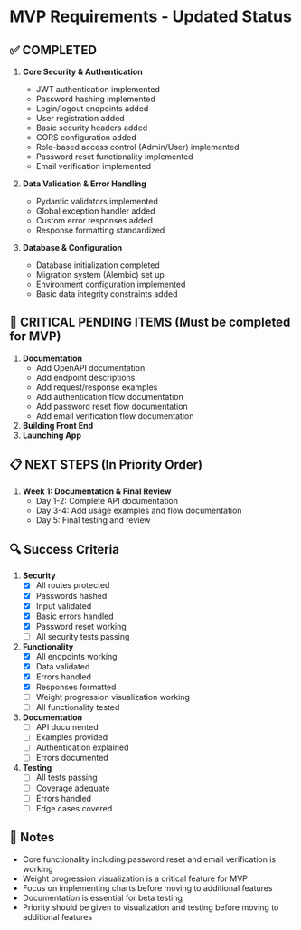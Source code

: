 # MVP Requirements - Updated Status

## ✅ COMPLETED
1. **Core Security & Authentication**
   - JWT authentication implemented
   - Password hashing implemented
   - Login/logout endpoints added
   - User registration added
   - Basic security headers added
   - CORS configuration added
   - Role-based access control (Admin/User) implemented
   - Password reset functionality implemented
   - Email verification implemented

2. **Data Validation & Error Handling**
   - Pydantic validators implemented
   - Global exception handler added
   - Custom error responses added
   - Response formatting standardized

3. **Database & Configuration**
   - Database initialization completed
   - Migration system (Alembic) set up
   - Environment configuration implemented
   - Basic data integrity constraints added

## 🚨 CRITICAL PENDING ITEMS (Must be completed for MVP)
1. **Documentation**
   - Add OpenAPI documentation
   - Add endpoint descriptions
   - Add request/response examples
   - Add authentication flow documentation
   - Add password reset flow documentation
   - Add email verification flow documentation
2. **Building Front End**
3. **Launching App**

## 📋 NEXT STEPS (In Priority Order)
1. **Week 1: Documentation & Final Review**
   - Day 1-2: Complete API documentation
   - Day 3-4: Add usage examples and flow documentation
   - Day 5: Final testing and review

## 🔍 Success Criteria
1. **Security**
   - [x] All routes protected
   - [x] Passwords hashed
   - [x] Input validated
   - [x] Basic errors handled
   - [x] Password reset working
   - [ ] All security tests passing

2. **Functionality**
   - [x] All endpoints working
   - [x] Data validated
   - [x] Errors handled
   - [x] Responses formatted
   - [ ] Weight progression visualization working
   - [ ] All functionality tested

3. **Documentation**
   - [ ] API documented
   - [ ] Examples provided
   - [ ] Authentication explained
   - [ ] Errors documented

4. **Testing**
   - [ ] All tests passing
   - [ ] Coverage adequate
   - [ ] Errors handled
   - [ ] Edge cases covered

## 📝 Notes
- Core functionality including password reset and email verification is working
- Weight progression visualization is a critical feature for MVP
- Focus on implementing charts before moving to additional features
- Documentation is essential for beta testing
- Priority should be given to visualization and testing before moving to additional features 